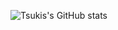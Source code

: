 ![Tsukis's GitHub stats](https://github-readme-stats.vercel.app/api?username=kami-tsuki&show_icons=true&theme=radical)
